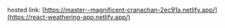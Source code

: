 hosted link: [https://master--magnificent-cranachan-2ec91a.netlify.app/](https://react-weathering-app.netlify.app/)
